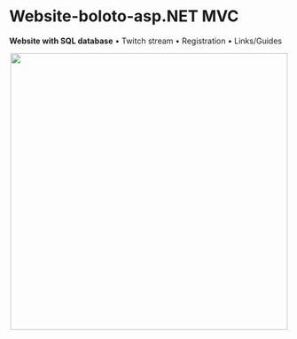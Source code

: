 # Website-boloto-asp.NET MVC
**Website with SQL database**
• Twitch stream
• Registration
• Links/Guides


<p align="center">
  <img width="500" height="500" src="https://user-images.githubusercontent.com/17459523/210514283-087924b9-3573-4c38-b42a-0bc8b680abfc.png">
   

</p>
